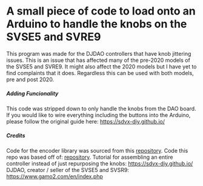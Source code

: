 # A small piece of code to load onto an Arduino to handle the knobs on the SVSE5 and SVRE9

This program was made for the DJDAO controllers that have knob jittering issues. This is an issue that has affected many of the pre-2020 models of the SVSE5 and SVRE9. It might also affect the 2020 models but I have yet to find complaints that it does. Regardless this can be used with both models, pre and post 2020. 

##### Adding Funcionality
This code was stripped down to only handle the knobs from the DAO board. If you would like to wire everything including the buttons into the Arduino, please follow the original guide here: https://sdvx-diy.github.io/

##### Credits
Code for the encoder library was sourced from this [repository](https://github.com/PaulStoffregen/Encoder).
Code this repo was based off of: [repository](https://github.com/Reyn-Mukai/SDVX-DIY/tree/Standard).
Tutorial for assembling an entire controller instead of just repurposing the knobs: https://sdvx-diy.github.io/
DJDAO, creator / seller of the SVSE5 and SVSR9: https://www.gamo2.com/en/index.php
